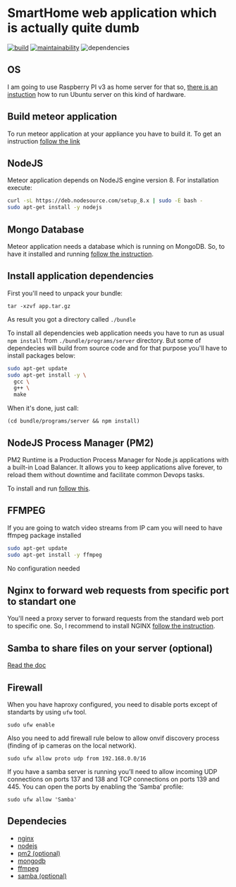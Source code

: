 # SmartHome web application which is actually quite dumb

[![build](https://img.shields.io/travis/com/boonya/dumb-home)](https://travis-ci.com/boonya/dumb-home)
[![maintainability](https://img.shields.io/codeclimate/maintainability-percentage/boonya/dumb-home)](https://codeclimate.com/github/boonya/dumb-home/maintainability)
![dependencies](https://img.shields.io/david/boonya/dumb-home)

## OS

I am going to use Raspberry PI v3 as home server for that so, [there is an instuction](/docs/Ubuntu.md)
how to run Ubuntu server on this kind of hardware.

## Build meteor application

To run meteor application at your appliance you have to build it.
To get an instruction [follow the link](/docs/Build.md)

## NodeJS

Meteor application depends on NodeJS engine version 8. For installation execute:

```bash
curl -sL https://deb.nodesource.com/setup_8.x | sudo -E bash -
sudo apt-get install -y nodejs
```

## Mongo Database

Meteor application needs a database which is running on MongoDB.
So, to have it installed and running [follow the instruction](/docs/MongoDB.md).

## Install application dependencies

First you'll need to unpack your bundle:

`tar -xzvf app.tar.gz`

As result you got a directory called `./bundle`

To install all dependencies web application needs you have to run as usual `npm install`
from `./bundle/programs/server` directory. But some of dependecies will build from source code and
for that purpose you'll have to install packages below:

```bash
sudo apt-get update
sudo apt-get install -y \
  gcc \
  g++ \
  make
```

When it's done, just call:

`(cd bundle/programs/server && npm install)`

## NodeJS Process Manager (PM2)

PM2 Runtime is a Production Process Manager for Node.js applications with a built-in Load Balancer. It allows you to keep applications alive forever, to reload them without downtime and facilitate common Devops tasks.

To install and run [follow this](/docs/PM2.md).

## FFMPEG

If you are going to watch video streams from IP cam you will need to have ffmpeg package installed

```bash
sudo apt-get update
sudo apt-get install -y ffmpeg
```

No configuration needed

## Nginx to forward web requests from specific port to standart one

You'll need a proxy server to forward requests from the standard web port to specific one.
So, I recommend to install NGINX [follow the instruction](/docs/Nginx.md).

## Samba to share files on your server (optional)

[Read the doc](/docs/Samba.md)

## Firewall

When you have haproxy configured, you need to disable ports except of standarts by using `ufw` tool.

`sudo ufw enable`

Also you need to add firewall rule below to allow onvif discovery process (finding of ip cameras on the local network).

`sudo ufw allow proto udp from 192.168.0.0/16`

If you have a samba server is running you’ll need to allow incoming UDP connections on ports 137 and 138 and TCP connections on ports 139 and 445. You can open the ports by enabling the ‘Samba’ profile:

`sudo ufw allow 'Samba'`

## Dependecies

- [nginx](https://www.digitalocean.com/community/tutorials/how-to-install-nginx-on-ubuntu-18-04-quickstart)
- [nodejs](https://github.com/nodesource/distributions/blob/master/README.md#debinstall)
- [pm2 (optional)](https://pm2.io/doc/en/runtime/quick-start/#installation)
- [mongodb](https://medium.com/@mhagemann/how-to-install-mongodb-3-6-on-ubuntu-17-10-ac0bc225e648)
- [ffmpeg](https://ffmpeg.org/download.html#build-linux)
- [samba (optional)](https://linuxize.com/post/how-to-install-and-configure-samba-on-ubuntu-18-04/)
